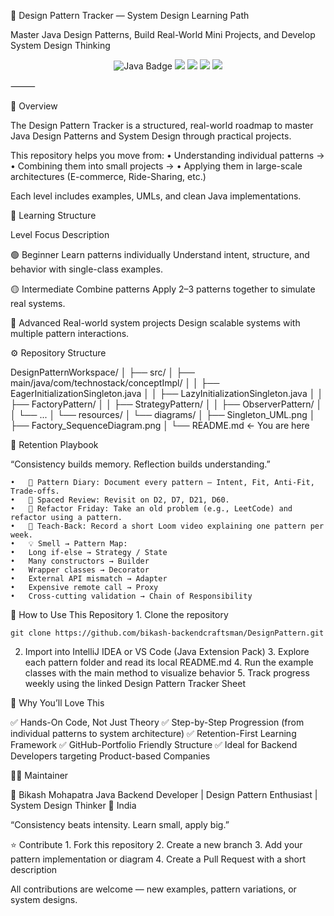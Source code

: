 🎨 Design Pattern Tracker — System Design Learning Path

Master Java Design Patterns, Build Real-World Mini Projects, and Develop System Design Thinking

<p align="center">
  <img src="https://img.shields.io/badge/Language-Java%208%2B-orange?style=for-the-badge&logo=java" alt="Java Badge"/>
  <img src="https://img.shields.io/badge/Framework-Spring%20Boot%20(optional)-brightgreen?style=for-the-badge&logo=springboot"/>
  <img src="https://img.shields.io/badge/Level-Beginner%20→%20Advanced-blueviolet?style=for-the-badge"/>
  <img src="https://img.shields.io/badge/Focus-System%20Design%20%7C%20Clean%20Code-lightgrey?style=for-the-badge"/>
  <img src="https://img.shields.io/badge/Maintained%20by-Bikash%20Mohapatra-blue?style=for-the-badge"/>
</p>


⸻

🧠 Overview

The Design Pattern Tracker is a structured, real-world roadmap to master Java Design Patterns and System Design through practical projects.

This repository helps you move from:
	•	Understanding individual patterns →
	•	Combining them into small projects →
	•	Applying them in large-scale architectures (E-commerce, Ride-Sharing, etc.)

Each level includes examples, UMLs, and clean Java implementations.

🧩 Learning Structure

Level                             Focus                                  Description

🟢 Beginner                       Learn patterns individually            Understand intent, structure, and behavior with single-class examples.

🟡 Intermediate                   Combine patterns                       Apply 2–3 patterns together to simulate real systems.

🔵 Advanced                       Real-world system projects             Design scalable systems with multiple pattern interactions.

⚙️ Repository Structure

DesignPatternWorkspace/
│
├── src/
│   ├── main/java/com/technostack/conceptImpl/
│   │   ├── EagerInitializationSingleton.java
│   │   ├── LazyInitializationSingleton.java
│   │   ├── FactoryPattern/
│   │   ├── StrategyPattern/
│   │   ├── ObserverPattern/
│   │   └── ...
│   └── resources/
│       └── diagrams/
│           ├── Singleton_UML.png
│           ├── Factory_SequenceDiagram.png
│
└── README.md  ← You are here


🧠 Retention Playbook

“Consistency builds memory. Reflection builds understanding.”

	•	🧾 Pattern Diary: Document every pattern — Intent, Fit, Anti-Fit, Trade-offs.
	•	🔁 Spaced Review: Revisit on D2, D7, D21, D60.
	•	🧩 Refactor Friday: Take an old problem (e.g., LeetCode) and refactor using a pattern.
	•	🎥 Teach-Back: Record a short Loom video explaining one pattern per week.
	•	💡 Smell → Pattern Map:
	•	Long if-else → Strategy / State
	•	Many constructors → Builder
	•	Wrapper classes → Decorator
	•	External API mismatch → Adapter
	•	Expensive remote call → Proxy
	•	Cross-cutting validation → Chain of Responsibility

🚀 How to Use This Repository
	1.	Clone the repository
  
    git clone https://github.com/bikash-backendcraftsman/DesignPattern.git

  2.	Import into IntelliJ IDEA or VS Code (Java Extension Pack)
	3.	Explore each pattern folder and read its local README.md
	4.	Run the example classes with the main method to visualize behavior
	5.	Track progress weekly using the linked Design Pattern Tracker Sheet


🎯 Why You’ll Love This

✅ Hands-On Code, Not Just Theory
✅ Step-by-Step Progression (from individual patterns to system architecture)
✅ Retention-First Learning Framework
✅ GitHub-Portfolio Friendly Structure
✅ Ideal for Backend Developers targeting Product-based Companies

🧑‍💻 Maintainer

👋 Bikash Mohapatra
Java Backend Developer | Design Pattern Enthusiast | System Design Thinker
📍 India

“Consistency beats intensity. Learn small, apply big.”

⭐ Contribute
	1.	Fork this repository
	2.	Create a new branch
	3.	Add your pattern implementation or diagram
	4.	Create a Pull Request with a short description

All contributions are welcome — new examples, pattern variations, or system designs.
